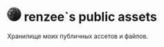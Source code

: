 <h1><img src="https://raw.githubusercontent.com/nikitanightness/public/master/repo/readme-md-32.png"> renzee`s public assets</h1>
Хранилище моих публичных ассетов и файлов.